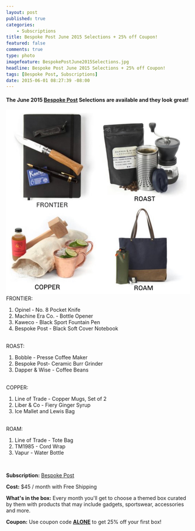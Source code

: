 ```yaml
---
layout: post
published: true
categories: 
    - Subscriptions
title: Bespoke Post June 2015 Selections + 25% off Coupon!
featured: false
comments: true
type: photo
imagefeature: BespokePostJune2015Selections.jpg
headline: Bespoke Post June 2015 Selections + 25% off Coupon!
tags: [Bespoke Post, Subscriptions]
date: 2015-06-01 08:27:39 -08:00
---
```


<h4>The June 2015 <a href="https://bespokepost.com/r/5e44e4d3">Bespoke Post</a> Selections are available and they look great!</h4>
<center><img src='/images/BespokePostJune2015Selections.jpg'></center>

<DT>FRONTIER:</DT>

1. Opinel - No. 8 Pocket Knife
2. Machine Era Co. - Bottle Opener
3. Kaweco - Black Sport Fountain Pen
4. Bespoke Post - Black Soft Cover Notebook

<br>
<DT>ROAST:</DT>

1. Bobble - Presse Coffee Maker
2. Bespoke Post- Ceramic Burr Grinder
3. Dapper & Wise - Coffee Beans

<br>
<DT>COPPER:</DT>

1. Line of Trade - Copper Mugs, Set of 2
2. Liber & Co - Fiery Ginger Syrup
3. Ice Mallet and Lewis Bag

<br>
<DT>ROAM:</DT>

1. Line of Trade - Tote Bag
2. TM1985 - Cord Wrap
3. Vapur - Water Bottle

<br>
<p><b>Subscription:</b> <a href="https://bespokepost.com/r/5e44e4d3">Bespoke Post</a></p>
<p><b>Cost:</b> $45 / month with Free Shipping</p>
<p><b>What's in the box:</b> Every month you'll get to choose a themed box curated by them with products that may include gadgets, sportswear, accessories and more.</p>
<p><b>Coupon:</b> Use coupon code <a href="https://bespokepost.com/r/5e44e4d3"><b>ALONE</b></a> to get 25% off your first box!</p>

